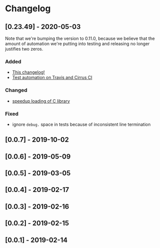 # Changelog

## [0.23.49] - 2020-05-03

Note that we're bumping the version to 0.11.0, because we believe that the amount of automation we're putting into testing and releasing no longer justifies two zeros.

### Added
- [This changelog!](https://github.com/gronke/py-freebsd_sysctl/pull/6)
- [Test automation on Travis and Cirrus CI](https://github.com/gronke/py-freebsd_sysctl/pull/5)

### Changed
- [speedup loading of C library](https://github.com/gronke/py-freebsd_sysctl/pull/4)

### Fixed
- ignore `debug.` space in tests because of inconsistent line termination


## [0.0.7] - 2019-10-02


## [0.0.6] - 2019-05-09


## [0.0.5] - 2019-03-05


## [0.0.4] - 2019-02-17


## [0.0.3] - 2019-02-16


## [0.0.2] - 2019-02-15


## [0.0.1] - 2019-02-14
